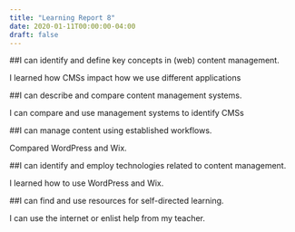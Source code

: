 ```yaml
---
title: "Learning Report 8"
date: 2020-01-11T00:00:00-04:00
draft: false
---
```


##I can identify and define key concepts in (web) content management.
 
I learned how CMSs impact how we use different applications

##I can describe and compare content management systems.

I can compare and use management systems to identify CMSs

##I can manage content using established workflows.

Compared WordPress and Wix. 

##I can identify and employ technologies related to content management.

I learned how to use WordPress and Wix.

##I can find and use resources for self-directed learning.

I can use the internet or enlist help from my teacher.
